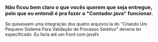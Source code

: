 ### Não ficou bem claro o que vocês querem que seja entregue, pelo que eu entendi é pra fazer o "Contador.java" funcionar. 

Se quisessem uma integração dos quatro arquivos la do "Criando Um Pequeno Sistema Para Validação de Processo Seletivo"  deveria ter especificado.     Eu faria até um front com javafx
